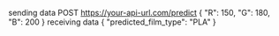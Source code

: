 sending data
POST https://your-api-url.com/predict
{
  "R": 150,
  "G": 180,
  "B": 200
}
receiving data
{
  "predicted_film_type": "PLA"
}
